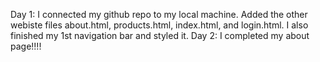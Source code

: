 Day 1: I connected my github repo to my local machine. Added the other webiste files about.html, products.html, index.html, and login.html. I also finished my 1st navigation bar and styled it.
Day 2: I completed my about page!!!!